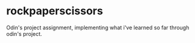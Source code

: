 # rockpaperscissors
Odin's project assignment, implementing what i've learned so far through odin's project. 
